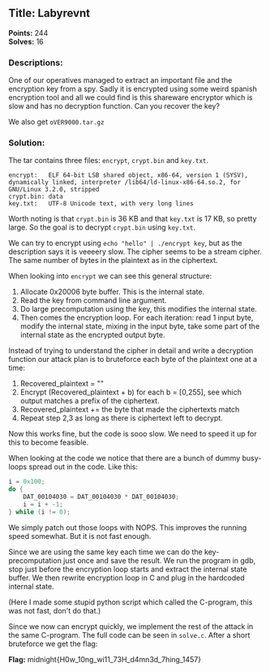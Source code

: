 
## Title: Labyrevnt
**Points:** 244  
**Solves:** 16

### Descriptions: 
One of our operatives managed to extract an important file and the encryption key from a spy. Sadly it is encrypted using some weird spanish encryption tool and all we could find is this shareware encryptor which is slow and has no decryption function. Can you recover the key? 

We also get `oVER9000.tar.gz`

### Solution:

The tar contains three files: `encrypt`, `crypt.bin` and `key.txt`.

```
encrypt:   ELF 64-bit LSB shared object, x86-64, version 1 (SYSV), dynamically linked, interpreter /lib64/ld-linux-x86-64.so.2, for GNU/Linux 3.2.0, stripped
crypt.bin: data
key.txt:   UTF-8 Unicode text, with very long lines
```

Worth noting is that `crypt.bin` is 36 KB and that `key.txt` is 17 KB, so pretty large. So the goal is to decrypt `crypt.bin` using `key.txt`.

We can try to encrypt using `echo "hello" | ./encrypt key`, but as the
description says it is veeeery slow. The cipher seems to be a stream cipher. The
same number of bytes in the plaintext as in the ciphertext.

When looking into `encrypt` we can see this general structure:

1. Allocate 0x20006 byte buffer. This is the internal state.
2. Read the key from command line argument.
3. Do large precomputation using the key, this modifies the internal state.
4. Then comes the encryption loop. For each iteration: read 1 input byte, modify
the internal state, mixing in the input byte, take some part of the internal 
state as the encrypted output byte.

Instead of trying to understand the cipher in detail and write a decryption function our attack plan is to bruteforce each byte of the plaintext one at a time:

1. Recovered_plaintext = ""
2. Encrypt (Recovered_plaintext + b) for each b = [0,255], see which output matches a prefix of the 
ciphertext.
3. Recovered_plaintext += the byte that made the ciphertexts match
4. Repeat step 2,3 as long as there is ciphertext left to decrypt.

Now this works fine, but the code is sooo slow. We need to speed it up for this
to become feasible.

When looking at the code we notice that there are a bunch of dummy busy-loops
spread out in the code. Like this:

```c
i = 0x100;
do {
    DAT_00104030 = DAT_00104030 * DAT_00104030;
    i = i + -1;
} while (i != 0);
```

We simply patch out those loops with NOPS. This improves the running speed 
somewhat. But it is not fast enough.

Since we are using the same key each time we can do the key-precomputation just
once and save the result. We run the program in gdb, stop just before the
encryption loop starts and extract the internal state buffer. We then rewrite
encryption loop in C and plug in the hardcoded internal state.

(Here I made some stupid python script which called the C-program, this was not
fast, don't do that.)

Since we now can encrypt quickly, we implement the rest of the attack in the
same C-program. The full code can be seen in `solve.c`. After a short bruteforce
we get the flag:

**Flag:** midnight{H0w_10ng_wi11_73H_d4mn3d_7hing_1457}

